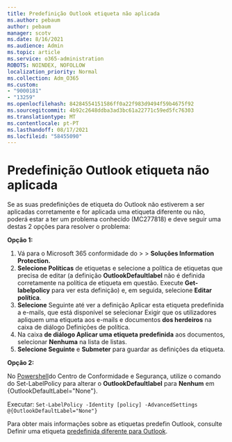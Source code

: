 ```yaml
---
title: Predefinição Outlook etiqueta não aplicada
ms.author: pebaum
author: pebaum
manager: scotv
ms.date: 8/16/2021
ms.audience: Admin
ms.topic: article
ms.service: o365-administration
ROBOTS: NOINDEX, NOFOLLOW
localization_priority: Normal
ms.collection: Adm_O365
ms.custom:
- "9000181"
- "13259"
ms.openlocfilehash: 84284554151586ff0a22f983d9494f59b4675f92
ms.sourcegitcommit: 4b92c2648ddba3ad3bc61a22771c59ed5fc76303
ms.translationtype: MT
ms.contentlocale: pt-PT
ms.lasthandoff: 08/17/2021
ms.locfileid: "58455090"
---
```

# <a name="default-outlook-label-setting-not-applied"></a>Predefinição Outlook etiqueta não aplicada

Se as suas predefinições de etiqueta do Outlook não estiverem a ser aplicadas corretamente e for aplicada uma etiqueta diferente ou não, poderá estar a ter um problema conhecido (MC277818) e deve seguir uma destas 2 opções para resolver o problema:

**Opção 1:**

1. Vá para o Microsoft 365 conformidade do >  >  **Soluções Information Protection.**
1. **Selecione Políticas** de etiquetas e selecione a política de etiquetas que precisa de editar (a definição **OutlookDefaultlabel** não é definida corretamente na política de etiqueta em questão. Execute **Get-labelpolicy** para ver esta definição) e, em seguida, selecione **Editar política**.
1. **Selecione** Seguinte até ver a definição Aplicar esta etiqueta predefinida a e-mails, que está disponível se selecionar Exigir que os utilizadores apliquem uma etiqueta aos e-mails e documentos **dos herdeiros** na caixa de diálogo Definições de política.  
1. Na caixa **de diálogo Aplicar uma etiqueta predefinida** aos documentos, selecionar **Nenhuma** na lista de listas.
1. **Selecione Seguinte** e **Submeter** para guardar as definições da etiqueta.

**Opção 2:**

No [Powershell](https://docs.microsoft.com/powershell/exchange/connect-to-scc-powershell?view=exchange-ps)do Centro de Conformidade e Segurança, utilize o comando do Set-LabelPolicy para alterar o **OutlookDefaultlabel** para **Nenhum** em {OutlookDefaultLabel="None"}.

Executar: `Set-LabelPolicy -Identity [policy] -AdvancedSettings @{OutlookDefaultLabel="None"}`

Para obter mais informações sobre as etiquetas predefin Outlook, consulte Definir uma etiqueta [predefinida diferente para Outlook](https://docs.microsoft.com/azure/information-protection/rms-client/clientv2-admin-guide-customizations#set-a-different-default-label-for-outlook).
